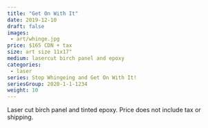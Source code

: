 ```yaml
---
title: "Get On With It"
date: 2019-12-10
draft: false
images:
 - art/whinge.jpg
price: $165 CDN + tax
size: art size 11x17"
medium: lasercut birch panel and epoxy
categories:
 - laser
series: Stop Whingeing and Get On With It!
seriesGroup: 2020-1-1-1234
weight: 10
---
```


Laser cut birch panel and tinted epoxy. Price does not include tax or shipping.

